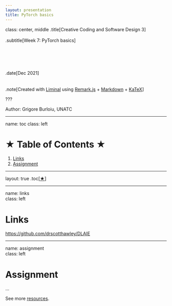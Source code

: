 ```yaml
---
layout: presentation
title: PyTorch basics
---
```


class: center, middle
.title[Creative Coding and Software Design 3]
<br/><br/>
.subtitle[Week 7: PyTorch basics]
<br/><br/><br/><br/><br/><br/>
.date[Dec 2021] 
<br/><br/><br/>
.note[Created with [Liminal](https://github.com/jonathanlilly/liminal) using [Remark.js](http://remarkjs.com/) + [Markdown](https://github.com/adam-p/markdown-here/wiki/Markdown-Cheatsheet) +  [KaTeX](https://katex.org)]

???

Author: Grigore Burloiu, UNATC
    
---
name: toc
class: left
# ★ Table of Contents ★      <!-- omit in toc -->
      
1. [Links](#links)
2. [Assignment](#assignment)

        
<!-- Comment out the next slide if you don't want the Table of Contents link -->         
---
layout: true  .toc[[★](#toc)]

---
name: links  
class: left
# Links

https://github.com/drscotthawley/DLAIE


---

name: assignment       
class: left
#  Assignment

...


See more [resources](../resources).



